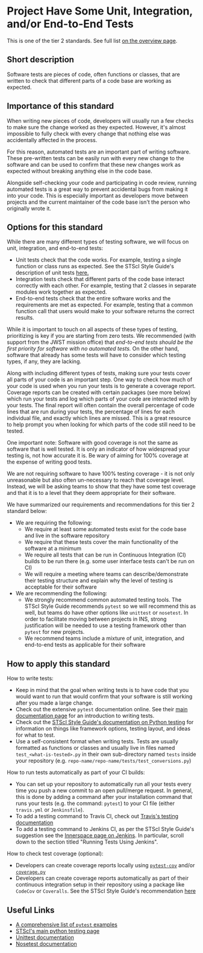 # Project Have Some Unit, Integration, and/or End-to-End Tests

This is one of the tier 2 standards. See full list [on the overview page](README.md).

## Short description

Software tests are pieces of code, often functions or classes, that are written to check that different parts of a code base are working as expected.

## Importance of this standard

When writing new pieces of code, developers will usually run a few checks to make sure the change worked as they expected. However, it's almost impossible to fully check with every change that nothing else was accidentally affected in the process.

For this reason, automated tests are an important part of writing software. These pre-written tests can be easily run with every new change to the software and can be used to confirm that these new changes work as expected without breaking anything else in the code base.

Alongside self-checking your code and participating in code review, running automated tests is a great way to prevent accidental bugs from making it into your code. This is especially important as developers move between projects and the current maintainer of the code base isn't the person who originally wrote it.

## Options for this standard

While there are many different types of testing software, we will focus on unit, integration, and end-to-end tests:
- Unit tests check that the code works. For example, testing a single function or class runs as expected. See the STScI Style Guide's description of unit tests [here.](https://github.com/spacetelescope/style-guides/blob/master/guides/python-testing.md/#types-of-tests)
- Integration tests check that different parts of the code base interact correctly with each other. For example, testing that 2 classes in separate modules work together as expected.
- End-to-end tests check that the entire software works and the requirements are met as expected. For example, testing that a common function call that users would make to your software returns the correct results.

While it is important to touch on all aspects of these types of testing, prioritizing is key if you are starting from zero tests. We recommended (with support from the JWST mission office) that *end-to-end tests should be the first priority for software with no automated tests.* On the other hand, software that already has some tests will have to consider which testing types, if any, they are lacking.

Along with including different types of tests, making sure your tests cover all parts of your code is an important step. One way to check how much of your code is used when you run your tests is to generate a coverage report. Coverage reports can be created with certain packages (see more below) which run your tests and log which parts of your code are interacted with by your tests. The final report will often contain the overall percentage of code lines that are run during your tests, the percentage of lines for each individual file, and exactly which lines are missed. This is a great resource to help prompt you when looking for which parts of the code still need to be tested.

One important note: Software with good coverage is not the same as software that is well tested. It is only an indicator of how widespread your testing is, not how accurate it is. Be wary of aiming for 100% coverage at the expense of writing good tests.

We are not requiring software to have 100% testing coverage - it is not only unreasonable but also often un-necessary to reach that coverage level. Instead, we will be asking teams to show that they have some test coverage and that it is to a level that they deem appropriate for their software.

We have summarized our requirements and recommendations for this tier 2 standard below:
- We are requiring the following:
  - We require at least some automated tests exist for the code base and live in the software repository
  - We require that these tests cover the main functionality of the software at a minimum
  - We require all tests that can be run in Continuous Integration (CI) builds to be run there (e.g. some user interface tests can't be run on CI)
  - We will require a meeting where teams can describe/demonstrate their testing structure and explain why the level of testing is acceptable for their software
- We are recommending the following:
  - We strongly recommend common automated testing tools. The STScI Style Guide recommends `pytest` so we will recommend this as well, but teams do have other options like `unittest` or `nosetest`. In order to facilitate moving between projects in INS, strong justification will be needed to use a testing framework other than `pytest` for new projects.
  - We recommend teams include a mixture of unit, integration, and end-to-end tests as applicable for their software

## How to apply this standard

How to write tests:
- Keep in mind that the goal when writing tests is to have code that you would want to run that would confirm that your software is still working after you made a large change.
- Check out the extensive `pytest` documentation online. See their [main documentation page](https://docs.pytest.org/en/stable/index.html) for an introduction to writing tests.
- Check out the [STScI Style Guide's documentation on Python testing](https://github.com/spacetelescope/style-guides/blob/master/guides/python-testing.md/#testing-python-packages) for information on things like framework options, testing layout, and ideas for what to test.
- Use a self-consistent format when writing tests. Tests are usually formatted as functions or classes and usually live in files named `test_<what-is-tested>.py` in their own sub-directory named `tests` inside your repository (e.g. `repo-name/repo-name/tests/test_conversions.py`)

How to run tests automatically as part of your CI builds:
- You can set up your repository to automatically run all your tests every time you push a new commit to an open pull/merge request. In general, this is done by adding a command after your installation command that runs your tests (e.g. the command: `pytest`) to your CI file (either `travis.yml` or `Jenkinsfile`).
- To add a testing command to Travis CI, check out [Travis's testing documentation](https://blog.travis-ci.com/2019-08-07-extensive-python-testing-on-travis-ci)
- To add a testing command to Jenkins CI, as per the STScI Style Guide's suggestion see the [Innerspace page on Jenkins](https://innerspace.stsci.edu/pages/viewpage.action?spaceKey=SSR&title=Users+Guide%3A+Running+Regression+Tests). In particular, scroll down to the section titled "Running Tests Using Jenkins".

How to check test coverage (optional):
- Developers can create coverage reports locally using [`pytest-cov`](https://pytest-cov.readthedocs.io/en/latest/readme.html) and/or [`coverage.py`](https://coverage.readthedocs.io/en/latest/)
- Developers can create coverage reports automatically as part of their continuous integration setup in their repository using a package like `CodeCov` or `Coveralls`. See the STScI Style Guide's recommendation [here](https://github.com/spacetelescope/style-guides/blob/master/guides/python-testing.md/#automated-test-code-coverage)

## Useful Links

- [A comprehensive list of `pytest` examples](https://docs.pytest.org/en/stable/example/index.html)
- [STScI's main python testing page](https://github.com/spacetelescope/style-guides/blob/master/guides/python-testing.md)
- [Unittest documentation](https://docs.python.org/3/library/unittest.html)
- [Nosetest documentation](https://nose.readthedocs.io/en/latest/)
